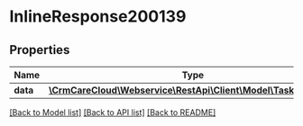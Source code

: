 # InlineResponse200139

## Properties
Name | Type | Description | Notes
------------ | ------------- | ------------- | -------------
**data** | [**\CrmCareCloud\Webservice\RestApi\Client\Model\TaskComment**](TaskComment.md) |  | [optional] 

[[Back to Model list]](../../README.md#documentation-for-models) [[Back to API list]](../../README.md#documentation-for-api-endpoints) [[Back to README]](../../README.md)

